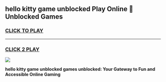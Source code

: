 
## hello kitty game unblocked Play Online 👋 Unblocked Games
<h3>
<a href="https://premium.freeplayer.one?title=hello_kitty_game_unblocked&ref=19F">CLICK TO PLAY</a></h3>
<hr>

<h3>
<a href="https://premium.freeplayer.one?title=hello_kitty_game_unblocked&ref=19F">CLICK 2 PLAY</a>
  
</h3>

<a href="https://premium.freeplayer.one?title=hello_kitty_game_unblocked&ref=19F"><img src="https://clearcache.store/games.png"></a>


**hello kitty game unblocked games unblocked: Your Gateway to Fun and Accessible Online Gaming**
